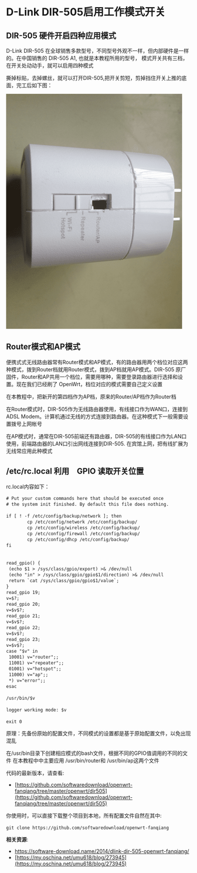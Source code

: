 D-Link DIR-505启用工作模式开关
===========================

DIR-505 硬件开启四种应用模式
-----------------------

D-Link DIR-505 在全球销售多款型号，不同型号外观不一样，但内部硬件是一样的。在中国销售的 DIR-505 A1, 也就是本教程所用的型号， 模式开关共有三档，在开关处动动手，就可以启用四种模式

撕掉标贴，去掉螺丝，就可以打开DIR-505,把开关剪短，剪掉挡住开关上推的底面，完工后如下图：

![DIR-505工作模式](images/3.dir505-enable-gpio.png)

Router模式和AP模式
----------------------------------

便携式式无线路由器常有Router模式和AP模式，有的路由器用两个档位对应这两种模式，拨到Router档就用Router模式，拨到AP档就用AP模式。DIR-505 原厂固件，Router和AP共用一个档位，需要用哪种，需要登录路由器进行选择和设置。现在我们已经刷了 OpenWrt，档位对应的模式需要自己定义设置

在本教程中，把新开的第四档作为AP档，原来的Router/AP档作为Router档

在Router模式时，DIR-505作为无线路由器使用，有线接口作为WAN口，连接到ADSL Modem。计算机通过无线的方式连接到路由器。在这种模式下一般需要设置拨号上网帐号

在AP模式时，通常在DIR-505前端还有路由器，DIR-505的有线接口作为LAN口使用，前端路由器的LAN口引出网线连接到DIR-505. 在宾馆上网，把有线扩展为无线常应用此种模式

/etc/rc.local 利用　GPIO 读取开关位置
-----------------------

rc.local内容如下：

    # Put your custom commands here that should be executed once
    # the system init finished. By default this file does nothing.

    if [ ! -f /etc/config/backup/network ]; then
            cp /etc/config/network /etc/config/backup/
            cp /etc/config/wireless /etc/config/backup/
            cp /etc/config/firewall /etc/config/backup/
            cp /etc/config/dhcp /etc/config/backup/
    fi


    read_gpio() {
     (echo $1 > /sys/class/gpio/export) >& /dev/null
     (echo "in" > /sys/class/gpio/gpio$1/direction) >& /dev/null
     return `cat /sys/class/gpio/gpio$1/value`;
    }
    read_gpio 19;
    v=$?;
    read_gpio 20;
    v=$v$?;
    read_gpio 21;
    v=$v$?;
    read_gpio 22;
    v=$v$?;
    read_gpio 23;
    v=$v$?;
    case "$v" in
     10001) v="router";;
     11001) v="repeater";;
     01001) v="hotspot";;
     11000) v="ap";;
     *) v="error";;
    esac

    /usr/bin/$v

    logger working mode: $v

    exit 0

原理：先备份原始的配置文件，不同模式的设置都是基于原始配置文件，以免出现混乱

在/usr/bin目录下创建相应模式的bash文件，根据不同的GPIO值调用的不同的文件
在本教程中中主要应用 /usr/bin/router和 /usr/bin/ap这两个文件

代码的最新版本，请查看:

- [https://github.com/softwaredownload/openwrt-fanqiang/tree/master/openwrt/dir505](https://github.com/softwaredownload/openwrt-fanqiang/tree/master/openwrt/dir505)

你使用时，可以直接下载整个项目到本地，所有配置文件自然在其中:

    git clone https://github.com/softwaredownload/openwrt-fanqiang　

**相关资源**:

- https://software-download.name/2014/dlink-dir-505-openwrt-fanqiang/
- [https://my.oschina.net/umu618/blog/273945](https://my.oschina.net/umu618/blog/273945)

